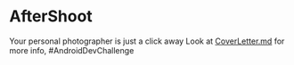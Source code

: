# AfterShoot
Your personal photographer is just a click away
Look at [CoverLetter.md](CoverLetter.md) for more info, #AndroidDevChallenge
